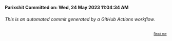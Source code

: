 **Parixshit Committed on: Wed, 24 May 2023 11:04:34 AM** <!-- 2e551c27-73cd-4fbb-8a13-a479da2a4f5e -->

###### This is an automated commit generated by a GitHub Actions workflow.

<div align="right"><sub><sup><a href="https://github.com/Parixshit/AutoCommit.git">Read me</a></sup></sub></div>
